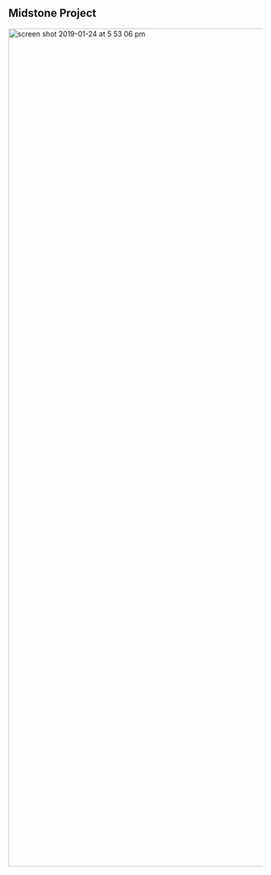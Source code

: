 ## Midstone Project 



<img width="1658" alt="screen shot 2019-01-24 at 5 53 06 pm" src="https://user-images.githubusercontent.com/17530309/51716086-f8eed000-2000-11e9-9c81-7579c199f281.png">
